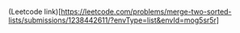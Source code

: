 (Leetcode link)[https://leetcode.com/problems/merge-two-sorted-lists/submissions/1238442611/?envType=list&envId=mog5sr5r]
